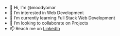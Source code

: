 - 👋 Hi, I’m @moodyomar
- 👀 I’m interested in Web Development
- 🌱 I’m currently learning Full Stack Web Development
- 💞️ I’m looking to collaborate on Projects
- 📫 Reach me on <a href="https://www.linkedin.com/in/mohammad-shihab-40b1281a2/">LinkedIn</a>

<!---
moodyomar/moodyomar is a ✨ special ✨ repository because its `README.md` (this file) appears on your GitHub profile.
You can click the Preview link to take a look at your changes.
--->
